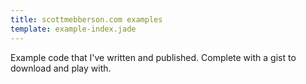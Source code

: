 ```yaml
---
title: scottmebberson.com examples
template: example-index.jade
---
```


Example code that I've written and published. Complete with a gist to download and play with.